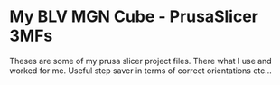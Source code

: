 # My BLV MGN Cube - PrusaSlicer 3MFs

Theses are some of my prusa slicer project files.  There what I use and worked for me.  Useful step saver in terms of correct orientations etc...
